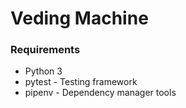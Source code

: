 # Veding Machine
### Requirements
* Python 3
* pytest - Testing framework
* pipenv - Dependency manager tools
